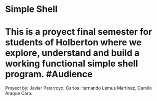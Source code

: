 Simple Shell
=======
This is a proyect final semester for students of Holberton where we explore, understand and build a working functional simple shell program.
#Audience
=======


Proyect by: Javier Patarroyo, Carlos Hernando Lemus Martinez, Camilo Araque Caro.
